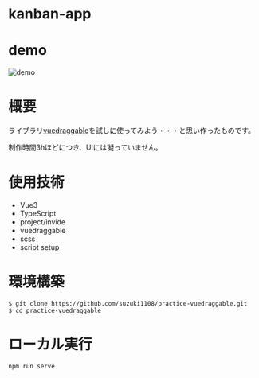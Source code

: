 # kanban-app

# demo
![demo](https://user-images.githubusercontent.com/66355316/153596312-5b2e9db1-fa05-4038-967f-acebe8c2512e.gif)

# 概要
ライブラリ[vuedraggable](https://github.com/SortableJS/vue.draggable.next)を試しに使ってみよう・・・と思い作ったものです。

制作時間3hほどにつき、UIには凝っていません。

# 使用技術
- Vue3
- TypeScript
- project/invide
- vuedraggable
- scss
- script setup

# 環境構築
```
$ git clone https://github.com/suzuki1108/practice-vuedraggable.git
$ cd practice-vuedraggable
```

# ローカル実行
```
npm run serve
```
